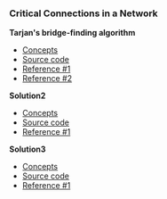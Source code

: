 ### Critical Connections in a Network
**Tarjan's bridge-finding algorithm**
- [Concepts](images/tarjan.png)
- [Source code](source/)
- [Reference #1](https://www.youtube.com/watch?v=jFZsDDB0-vo)
- [Reference #2](https://www.youtube.com/watch?v=RYaakWv5m6o)

**Solution2**
- [Concepts](images/)
- [Source code](source/)
- [Reference #1]()

**Solution3**
- [Concepts](images/)
- [Source code](source/)
- [Reference #1]()